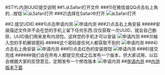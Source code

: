 #STYL内测UUID提交说明
##1.从Safari打开文件
###1)在微信或QQ点击右上角的...按钮
![从Safari打开](st1.png)
###2)选择在Safari中打开
![从Safari打开](st2.png)

##2.提交UDID
###1)点击申请内测
![申请内测](st3.png)
###2)点击右上角安装
#####安装描述文件并不会在您的手机上留下任何东西.仅仅获取一次UUID，就会自己删除，UUID我们用来发布内测包，这样您的手机才可以安装
![申请内测](st4.png)
###3)输入您的手机解锁密码
#####这个密码是任何人都获取不到的
![申请内测](st5.png)
###4)点击右上角安装
![申请内测](st6.png)
###5)点击红色的安装按钮
![申请内测](st7.png)
###6)提交完成
######我们会在所有人都提交完成之后发布一个版本，供大家试用，以后会根据大家的反馈意见，定期发布一个修改版本
![申请内测](st8.png)
##[申请内测](http://120.27.133.221/home/app/applytest "Title") 
##[内测版本下载](http://fir.im/aqet "Title")